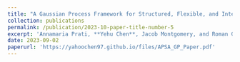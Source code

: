 ```yaml
---
title: "A Gaussian Process Framework for Structured, Flexible, and Interpretable Machine-Learning Models (*working paper*)"
collection: publications
permalink: /publication/2023-10-paper-title-number-5
excerpt: 'Annamaria Prati, **Yehu Chen**, Jacob Montgomery, and Roman Garnett.'
date: 2023-09-02
paperurl: 'https://yahoochen97.github.io/files/APSA_GP_Paper.pdf'
---
```

